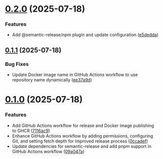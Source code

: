 # [0.2.0](https://github.com/greenhub-labs/backend/compare/v0.1.1...v0.2.0) (2025-07-18)


### Features

* Add @semantic-release/npm plugin and update configuration ([e5dedda](https://github.com/greenhub-labs/backend/commit/e5dedda6a5058ce6b45f1e61f36983351431c5d4))

## [0.1.1](https://github.com/greenhub-labs/backend/compare/v0.1.0...v0.1.1) (2025-07-18)


### Bug Fixes

* Update Docker image name in GitHub Actions workflow to use repository name dynamically ([ee37a9d](https://github.com/greenhub-labs/backend/commit/ee37a9d15018ee6f273a3c13ead4e84bb591c520))

# [0.1.0](https://github.com/greenhub-labs/backend/compare/v0.0.1...v0.1.0) (2025-07-18)


### Features

* Add GitHub Actions workflow for release and Docker image publishing to GHCR ([7116ac9](https://github.com/greenhub-labs/backend/commit/7116ac99344539e8202dcae710fc8f784907e65d))
* Enhance GitHub Actions workflow by adding permissions, configuring Git, and setting fetch depth for improved release process ([0ccadef](https://github.com/greenhub-labs/backend/commit/0ccadefe60aa34268d490d6418dde024cab64a87))
* Update dependencies for semantic-release and add pnpm support in GitHub Actions workflow ([09a047a](https://github.com/greenhub-labs/backend/commit/09a047aaec5be397f05f0822020b5d0ad552d32e))
